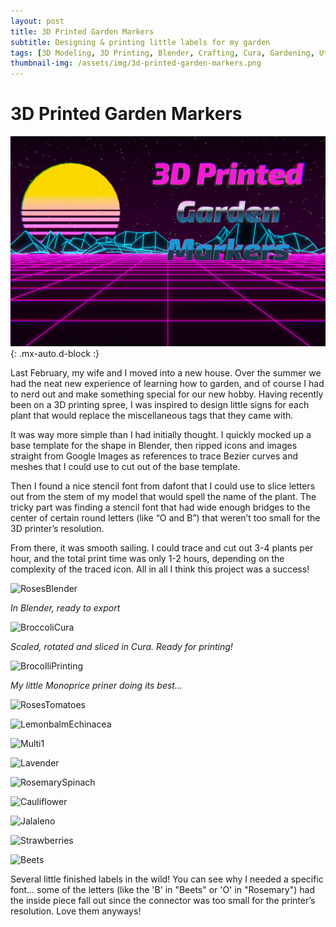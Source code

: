```yaml
---
layout: post
title: 3D Printed Garden Markers
subtitle: Designing & printing little labels for my garden
tags: [3D Modeling, 3D Printing, Blender, Crafting, Cura, Gardening, Utility]
thumbnail-img: /assets/img/3d-printed-garden-markers.png
---
```


# 3D Printed Garden Markers

![Gardening](/assets/img/3d-printed-garden-markers.png){: .mx-auto.d-block :}

Last February, my wife and I moved into a new house. Over the summer we had the neat new experience of learning how to garden, and of course I had to nerd out and make something special for our new hobby. Having recently been on a 3D printing spree, I was inspired to design little signs for each plant that would replace the miscellaneous tags that they came with.

It was way more simple than I had initially thought. I quickly mocked up a base template for the shape in Blender, then ripped icons and images straight from Google Images as references to trace Bezier curves and meshes that I could use to cut out of the base template.

Then I found a nice stencil font from dafont that I could use to slice letters out from the stem of my model that would spell the name of the plant. The tricky part was finding a stencil font that had wide enough bridges to the center of certain round letters (like “O and B”) that weren’t too small for the 3D printer’s resolution.

From there, it was smooth sailing. I could trace and cut out 3-4 plants per hour, and the total print time was only 1-2 hours, depending on the complexity of the traced icon. All in all I think this project was a success!

![RosesBlender](https://blakejarvisdesign.files.wordpress.com/2020/11/screenshot_roses_01.png)

*In Blender, ready to export*

![BroccoliCura](https://blakejarvisdesign.files.wordpress.com/2020/11/screenshot_brocolli_cura_01.png)

*Scaled, rotated and sliced in Cura. Ready for printing!*

![BrocolliPrinting](https://blakejarvisdesign.files.wordpress.com/2020/11/20200503_123614.jpg?w=1152)

*My little Monoprice priner doing its best…*

![RosesTomatoes](https://blakejarvisdesign.files.wordpress.com/2020/11/20200514_195940.jpg?w=1152)

![LemonbalmEchinacea](https://blakejarvisdesign.files.wordpress.com/2020/11/20200508_143229.jpg?w=1152)

![Multi1](https://blakejarvisdesign.files.wordpress.com/2020/11/20200511_194927.jpg?w=1152)

![Lavender](https://blakejarvisdesign.files.wordpress.com/2020/11/20200511_194927.jpg?w=1152)

![RosemarySpinach](https://blakejarvisdesign.files.wordpress.com/2020/11/20200504_065922.jpg?w=1152)

![Cauliflower](https://blakejarvisdesign.files.wordpress.com/2020/11/20200504_123717.jpg?w=1152)

![Jalaleno](https://blakejarvisdesign.files.wordpress.com/2020/11/20200504_090413.jpg?w=1152)

![Strawberries](https://blakejarvisdesign.files.wordpress.com/2020/11/20200503_133953.jpg?w=1152)

![Beets](https://blakejarvisdesign.files.wordpress.com/2020/11/20200503_120028.jpg?w=1152)

Several little finished labels in the wild! You can see why I needed a specific font... some of the letters (like the 'B' in "Beets" or 'O' in "Rosemary") had the inside piece fall out since the connector was too small for the printer’s resolution. Love them anyways!